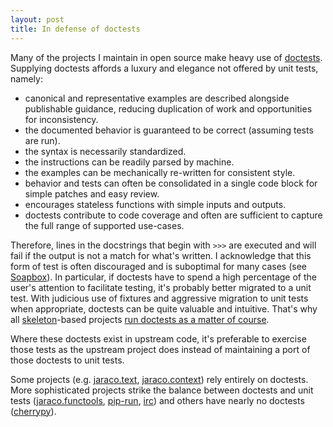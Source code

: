 ```yaml
---
layout: post
title: In defense of doctests
---
```


Many of the projects I maintain in open source make heavy use of [doctests](https://docs.python.org/3/library/doctest.html). Supplying doctests affords a luxury and elegance not offered by unit tests, namely:

- canonical and representative examples are described alongside publishable guidance, reducing duplication of work and opportunities for inconsistency.
- the documented behavior is guaranteed to be correct (assuming tests are run).
- the syntax is necessarily standardized.
- the instructions can be readily parsed by machine.
- the examples can be mechanically re-written for consistent style.
- behavior and tests can often be consolidated in a single code block for simple patches and easy review.
- encourages stateless functions with simple inputs and outputs.
- doctests contribute to code coverage and often are sufficient to capture the full range of supported use-cases.

Therefore, lines in the docstrings that begin with `>>>` are executed and will fail if the output is not a match for what's written. I acknowledge that this form of test is often discouraged and is suboptimal for many cases (see [Soapbox](https://docs.python.org/3/library/doctest.html#soapbox)). In particular, if doctests have to spend a high percentage of the user's attention to facilitate testing, it's probably better migrated to a unit test. With judicious use of fixtures and aggressive migration to unit tests when appropriate, doctests can be quite valuable and intuitive. That's why all [skeleton](https://github.com/jaraco/skeleton)-based projects [run doctests as a matter of course](https://github.com/jaraco/skeleton/blob/f9e01d2197d18b2b21976bae6e5b7f90b683bc4f/pytest.ini#L3).

Where these doctests exist in upstream code, it's preferable to exercise those tests as the upstream project does instead of maintaining a port of those doctests to unit tests.

Some projects (e.g. [jaraco.text](https://github.com/jaraco/jaraco.text), [jaraco.context](https://github.com/jaraco/jaraco.context)) rely entirely on doctests. More sophisticated projects strike the balance between doctests and unit tests ([jaraco.functools](https://github.com/jaraco/jaraco.functools), [pip-run](https://github.com/jaraco/pip-run), [irc](https://github.com/jaraco/irc)) and others have nearly no doctests ([cherrypy](https://github.com/cherrypy/cherrypy)).
